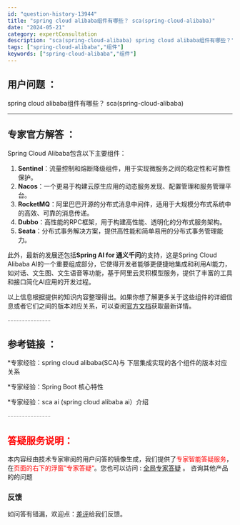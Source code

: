 ```yaml
---
id: "question-history-13944"
title: "spring cloud alibaba组件有哪些？ sca(spring-cloud-alibaba)"
date: "2024-05-21"
category: expertConsultation
description: "sca(spring-cloud-alibaba) spring cloud alibaba组件有哪些？"
tags: ["spring-cloud-alibaba","组件"]
keywords: ["spring-cloud-alibaba","组件"]
---
```


## 用户问题 ： 
 spring cloud alibaba组件有哪些？ sca(spring-cloud-alibaba) 

---------------
## 专家官方解答 ：

Spring Cloud Alibaba包含以下主要组件：

1. **Sentinel**：流量控制和熔断降级组件，用于实现微服务之间的稳定性和可靠性保护。
2. **Nacos**：一个更易于构建云原生应用的动态服务发现、配置管理和服务管理平台。
3. **RocketMQ**：阿里巴巴开源的分布式消息中间件，适用于大规模分布式系统中的高效、可靠的消息传递。
4. **Dubbo**：高性能的RPC框架，用于构建高性能、透明化的分布式服务架构。
5. **Seata**：分布式事务解决方案，提供高性能和简单易用的分布式事务管理能力。

此外，最新的发展还包括**Spring AI for 通义千问**的支持，这是Spring Cloud Alibaba AI的一个重要组成部分，它使得开发者能够更便捷地集成和利用AI能力，如对话、文生图、文生语音等功能，基于阿里云灵积模型服务，提供了丰富的工具和接口简化AI应用的开发过程。

以上信息根据提供的知识内容整理得出。如果你想了解更多关于这些组件的详细信息或者它们之间的版本对应关系，可以查阅[官方文档](https://sca.aliyun.com/docs/2023/overview/version-explain/)获取最新详情。


<font color="#949494">---------------</font> 


## 参考链接 ：

*专家经验：spring cloud alibaba(SCA)与 下层集成实现的各个组件的版本对应关系 
 
 *专家经验：Spring Boot 核心特性 
 
 *专家经验：sca ai (spring cloud alibaba ai）介绍 


 <font color="#949494">---------------</font> 
 


## <font color="#FF0000">答疑服务说明：</font> 

本内容经由技术专家审阅的用户问答的镜像生成，我们提供了<font color="#FF0000">专家智能答疑服务</font>，在<font color="#FF0000">页面的右下的浮窗”专家答疑“</font>。您也可以访问 : [全局专家答疑](https://opensource.alibaba.com/chatBot) 。 咨询其他产品的的问题

### 反馈
如问答有错漏，欢迎点：[差评](https://ai.nacos.io/user/feedbackByEnhancerGradePOJOID?enhancerGradePOJOId=13949)给我们反馈。
